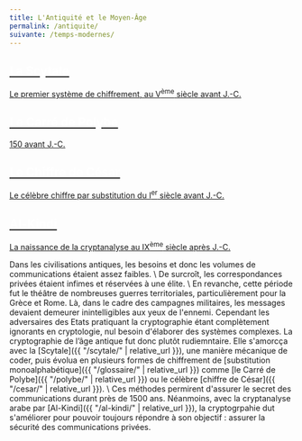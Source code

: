 ```yaml
---
title: L'Antiquité et le Moyen-Âge
permalink: /antiquite/
suivante: /temps-modernes/
---
```



<link rel="stylesheet" href="{{ '/assets/css/timeline.css' | relative_url }}">
<div class="timeline">

 <div class="container left">
 <a href="{{ "/scytale/" | relative_url }}">
   <div class="content">
     <h2 style="color:white;">La Scytale</h2>
     <p>Le premier système de chiffrement, au V<SUP>ème</SUP> siècle avant J.-C.</p>
   </div>
   </a>
 </div>

 <div class="container right">
 <a href="{{ "/polybe/" | relative_url }}">
   <div class="content">
     <h2 style="color:white;">Le Carré de Polybe</h2>
     <p>150 avant J.-C.</p>
   </div>
   </a>
 </div>

 <div class="container left">
 <a href="{{ "/cesar/" | relative_url }}">
   <div class="content">
     <h2 style="color:white;">Le Chiffre de César</h2>
     <p>Le célèbre chiffre par substitution du I<SUP>er</SUP> siècle avant J.-C.</p>
   </div>
   </a>
 </div>

 <div class="container right">
 <a href="{{ "/al-kindi/" | relative_url }}">
   <div class="content">
     <h2 style="color:white;">Al-Kindi</h2>
     <p>La naissance de la cryptanalyse au IX<SUP>ème</SUP> siècle après J.-C.</p>
   </div>
   </a>
 </div>

</div>

Dans les civilisations antiques, les besoins et donc les volumes de communications étaient assez faibles. \\
De surcroît, les correspondances privées étaient infimes et réservées à une élite. \\
En revanche, cette période fut le théâtre de nombreuses guerres territoriales, particulièrement pour la Grèce et Rome. Là, dans le cadre des campagnes militaires, les messages devaient demeurer inintelligibles aux yeux de l'ennemi. Cependant les adversaires des Etats pratiquant la cryptographie étant complètement ignorants en cryptologie, nul besoin d'élaborer des systèmes complexes. 
La cryptographie de l’âge antique fut donc plutôt rudiemntaire. Elle s'amorcça avec la [Scytale]({{ "/scytale/" | relative_url }}), une manière mécanique de coder, puis évolua en plusieurs formes de chiffrement de [substitution monoalphabétique]({{ "/glossaire/" | relative_url }})  comme [le Carré de Polybe]({{ "/polybe/" | relative_url }}) ou le célèbre [chiffre de César]({{ "/cesar/" | relative_url }}). \\
Ces méthodes permirent d'assurer le secret des communications durant près de 1500 ans. Néanmoins, avec la cryptanalyse arabe par [Al-Kindi]({{ "/al-kindi/" | relative_url }}), la cryptogrpahie dut s'améliorer pour pouvoir toujours répondre à son objectif : assurer la sécurité des communications privées.
